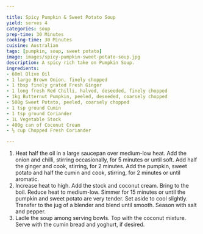 ```yaml
---

title: Spicy Pumpkin & Sweet Potato Soup
yield: serves 4
categories: soup
prep-time: 30 Minutes
cooking-time: 30 Minutes
cuisine: Australian
tags: [pumpkin, soup, sweet potato]
image: images/spicy-pumpkin-sweet-potato-soup.jpg
description: A spicy rich take on Pumpkin Soup.
ingredients:
- 60ml Olive Oil
- 1 large Brown Onion, finely chopped
- 1 tbsp finely grated Fresh Ginger
- 1 long fresh Red Chilli, halved, deseeded, finely chopped
- 1kg Butternut Pumpkin, peeled, deseeded, coarsely chopped
- 500g Sweet Potato, peeled, coarsely chopped
- 1 tsp ground Cumin
- 1 tsp ground Coriander
- 1L Vegetable Stock
- 400g can of Coconut Cream
- ⅓ cup Chopped Fresh Coriander

---
```




1.  Heat half the oil in a large saucepan over medium-low heat. Add the onion and chilli, stirring occasionally, for 5 minutes or until soft. Add half the ginger and cook, stirring, for 2 minutes. Add the pumpkin, sweet potato and half the cumin and cook, stirring, for 2 minutes or until aromatic.
2. Increase heat to high. Add the stock and coconut cream. Bring to the boil. Reduce heat to medium-low. Simmer for 15 minutes or until the pumpkin and sweet potato are very tender. Set aside to cool slightly. Transfer to the jug of a blender and blend until smooth. Season with salt and pepper.
4. Ladle the soup among serving bowls. Top with the coconut mixture. Serve with the cumin bread and yoghurt, if desired.
